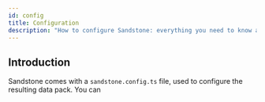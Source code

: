 ```yaml
---
id: config
title: Configuration
description: "How to configure Sandstone: everything you need to know about sandstone.config.ts."
---
```


## Introduction
Sandstone comes with a `sandstone.config.ts` file, used to configure the resulting data pack. You can
